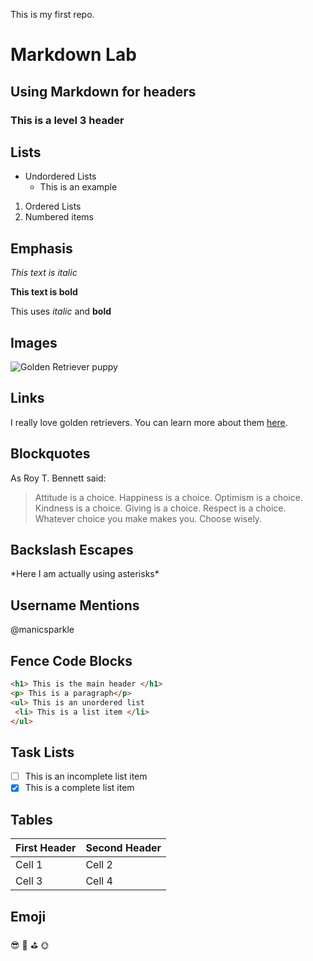 This is my first repo.

# Markdown Lab
## Using Markdown for headers
### This is a level 3 header

## Lists
* Undordered Lists
  * This is an example
  
1. Ordered Lists
2. Numbered items

## Emphasis
*This text is italic*

**This text is bold**

This uses *italic* and **bold**

## Images
![Golden Retriever puppy](https://cdn.pixabay.com/photo/2016/11/16/00/19/golden-retriever-1827899_960_720.jpg)

## Links
I really love golden retrievers. You can learn more about them [here](https://www.akc.org/dog-breeds/golden-retriever/).

## Blockquotes
As Roy T. Bennett said:

> Attitude is a choice. Happiness is a choice. Optimism is a choice. Kindness is a choice. Giving is a choice. Respect is a choice. Whatever choice you make makes you. Choose wisely.

## Backslash Escapes
\*Here I am actually using asterisks\*

## Username Mentions
@manicsparkle

## Fence Code Blocks
```html
<h1> This is the main header </h1>
<p> This is a paragraph</p>
<ul> This is an unordered list
 <li> This is a list item </li>
</ul>
```

## Task Lists
- [ ] This is an incomplete list item
- [x] This is a complete list item

## Tables
First Header | Second Header
------------ | -------------
Cell 1 | Cell 2
Cell 3 | Cell 4

## Emoji
:sunglasses: :metal: :golf: :sun_with_face:
